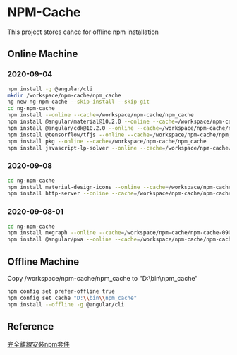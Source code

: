# NPM-Cache

This project stores cahce for offline npm installation


## Online Machine

### 2020-09-04

```bash
npm install -g @angular/cli
mkdir /workspace/npm-cache/npm_cache
ng new ng-npm-cache --skip-install --skip-git
cd ng-npm-cache
npm install --online --cache=/workspace/npm-cache/npm_cache
npm install @angular/material@10.2.0 --online --cache=/workspace/npm-cache/npm_cache
npm install @angular/cdk@10.2.0 --online --cache=/workspace/npm-cache/npm_cache
npm install @tensorflow/tfjs --online --cache=/workspace/npm-cache/npm_cache
npm install pkg --online --cache=/workspace/npm-cache/npm_cache
npm install javascript-lp-solver --online --cache=/workspace/npm-cache/npm_cache
```

### 2020-09-08

```bash
cd ng-npm-cache
npm install material-design-icons --online --cache=/workspace/npm-cache/npm-cache-0908
npm install http-server --online --cache=/workspace/npm-cache/npm-cache-0908
```

### 2020-09-08-01

```bash
cd ng-npm-cache
npm install mxgraph --online --cache=/workspace/npm-cache/npm-cache-0908-1
npm install @angular/pwa --online --cache=/workspace/npm-cache/npm-cache-0908-1

```

## Offline Machine

Copy /workspace/npm-cache/npm_cache to "D:\\bin\\npm_cache"

```bash
npm config set prefer-offline true
npm config set cache "D:\\bin\\npm_cache"
npm install --offline -g @angular/cli
```

## Reference

[完全離線安裝npm套件](https://blog.miniasp.com/post/2018/06/16/Offline-installation-of-npm-packages-for-Enterprise)

